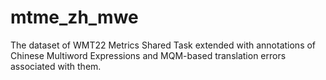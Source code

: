 # mtme_zh_mwe
The dataset of WMT22 Metrics Shared Task extended with annotations of Chinese Multiword Expressions and MQM-based translation errors associated with them.
